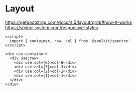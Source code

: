 # Layout

https://getbootstrap.com/docs/4.5/layout/grid/#how-it-works
https://styled-system.com/responsive-styles

```example
<script>
  import { container, row, col } from '@svelkit/spectre'
</script>

<div use:container>
  <div use:row>
    <div use:col={6}>col-6</div>
    <div use:col={3}>col-3</div>
    <div use:col={2}>col-2</div>
    <div use:col={1}>col-1</div>
  </div>
</div>
```
